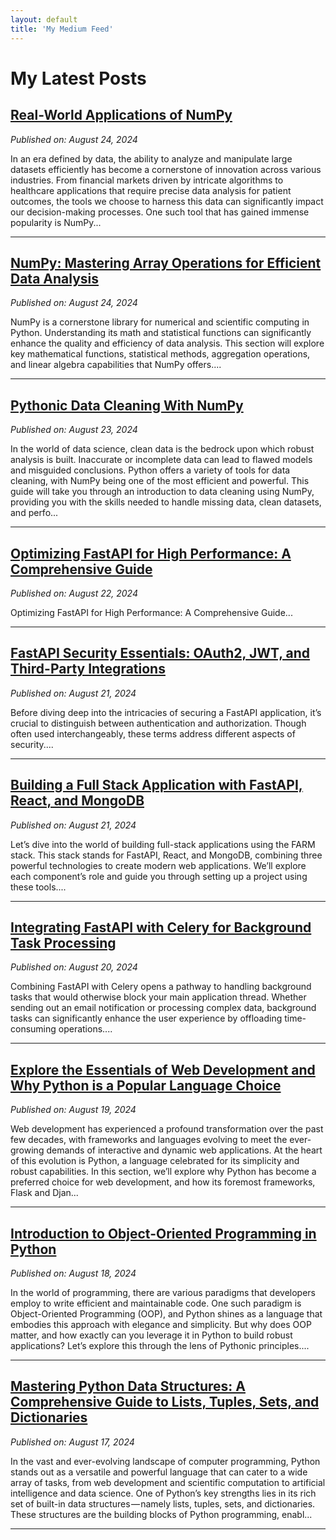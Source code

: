 ```yaml
---
layout: default
title: 'My Medium Feed'
---
```


# My Latest Posts

## [Real-World Applications of NumPy](https://tomtalksit.medium.com/real-world-applications-of-numpy-bdf21b32be4f?source=rss-cba96b45006f------2)
*Published on: August 24, 2024*

In an era defined by data, the ability to analyze and manipulate large datasets efficiently has become a cornerstone of innovation across various industries. From financial markets driven by intricate algorithms to healthcare applications that require precise data analysis for patient outcomes, the tools we choose to harness this data can significantly impact our decision-making processes. One such tool that has gained immense popularity is NumPy...

---

## [NumPy: Mastering Array Operations for Efficient Data Analysis](https://tomtalksit.medium.com/numpy-mastering-array-operations-for-efficient-data-analysis-d47fdbaf9e6f?source=rss-cba96b45006f------2)
*Published on: August 24, 2024*

NumPy is a cornerstone library for numerical and scientific computing in Python. Understanding its math and statistical functions can significantly enhance the quality and efficiency of data analysis. This section will explore key mathematical functions, statistical methods, aggregation operations, and linear algebra capabilities that NumPy offers....

---

## [Pythonic Data Cleaning With NumPy](https://tomtalksit.medium.com/pythonic-data-cleaning-with-numpy-a1f5a8771c09?source=rss-cba96b45006f------2)
*Published on: August 23, 2024*

In the world of data science, clean data is the bedrock upon which robust analysis is built. Inaccurate or incomplete data can lead to flawed models and misguided conclusions. Python offers a variety of tools for data cleaning, with NumPy being one of the most efficient and powerful. This guide will take you through an introduction to data cleaning using NumPy, providing you with the skills needed to handle missing data, clean datasets, and perfo...

---

## [Optimizing FastAPI for High Performance: A Comprehensive Guide](https://tomtalksit.medium.com/optimizing-fastapi-for-high-performance-a-comprehensive-guide-1e08c16924b3?source=rss-cba96b45006f------2)
*Published on: August 22, 2024*

Optimizing FastAPI for High Performance: A Comprehensive Guide...

---

## [FastAPI Security Essentials: OAuth2, JWT, and Third-Party Integrations](https://tomtalksit.medium.com/fastapi-security-essentials-oauth2-jwt-and-third-party-integrations-3ad353b5bfbf?source=rss-cba96b45006f------2)
*Published on: August 21, 2024*

Before diving deep into the intricacies of securing a FastAPI application, it’s crucial to distinguish between authentication and authorization. Though often used interchangeably, these terms address different aspects of security....

---

## [Building a Full Stack Application with FastAPI, React, and MongoDB](https://tomtalksit.medium.com/building-a-full-stack-application-with-fastapi-react-and-mongodb-ad7397b709da?source=rss-cba96b45006f------2)
*Published on: August 21, 2024*

Let’s dive into the world of building full-stack applications using the FARM stack. This stack stands for FastAPI, React, and MongoDB, combining three powerful technologies to create modern web applications. We’ll explore each component’s role and guide you through setting up a project using these tools....

---

## [Integrating FastAPI with Celery for Background Task Processing](https://tomtalksit.medium.com/integrating-fastapi-with-celery-for-background-task-processing-27a81ecffffc?source=rss-cba96b45006f------2)
*Published on: August 20, 2024*

Combining FastAPI with Celery opens a pathway to handling background tasks that would otherwise block your main application thread. Whether sending out an email notification or processing complex data, background tasks can significantly enhance the user experience by offloading time-consuming operations....

---

## [Explore the Essentials of Web Development and Why Python is a Popular Language Choice](https://tomtalksit.medium.com/explore-the-essentials-of-web-development-and-why-python-is-a-popular-language-choice-39b3f520ded3?source=rss-cba96b45006f------2)
*Published on: August 19, 2024*

Web development has experienced a profound transformation over the past few decades, with frameworks and languages evolving to meet the ever-growing demands of interactive and dynamic web applications. At the heart of this evolution is Python, a language celebrated for its simplicity and robust capabilities. In this section, we’ll explore why Python has become a preferred choice for web development, and how its foremost frameworks, Flask and Djan...

---

## [Introduction to Object-Oriented Programming in Python](https://tomtalksit.medium.com/introduction-to-object-oriented-programming-in-python-6f6f50bf64dc?source=rss-cba96b45006f------2)
*Published on: August 18, 2024*

In the world of programming, there are various paradigms that developers employ to write efficient and maintainable code. One such paradigm is Object-Oriented Programming (OOP), and Python shines as a language that embodies this approach with elegance and simplicity. But why does OOP matter, and how exactly can you leverage it in Python to build robust applications? Let’s explore this through the lens of Pythonic principles....

---

## [Mastering Python Data Structures: A Comprehensive Guide to Lists, Tuples, Sets, and Dictionaries](https://tomtalksit.medium.com/mastering-python-data-structures-a-comprehensive-guide-to-lists-tuples-sets-and-dictionaries-bafebaa63ff1?source=rss-cba96b45006f------2)
*Published on: August 17, 2024*

In the vast and ever-evolving landscape of computer programming, Python stands out as a versatile and powerful language that can cater to a wide array of tasks, from web development and scientific computation to artificial intelligence and data science. One of Python’s key strengths lies in its rich set of built-in data structures — namely lists, tuples, sets, and dictionaries. These structures are the building blocks of Python programming, enabl...

---

